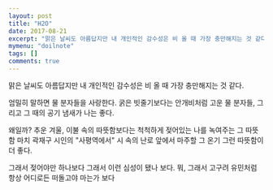```yaml
---
layout: post
title: "H2O"
date: 2017-08-21
excerpt: "맑은 날씨도 아름답지만 내 개인적인 감수성은 비 올 때 가장 충만해지는 것 같다."
mymenu: "doilnote"
tags: []
comments: true
---
```


맑은 날씨도 아름답지만
내 개인적인 감수성은
비 올 때 가장 충만해지는 것 같다.

엄밀히 말하면 물 분자들을 사랑한다.
굵은 빗줄기보다는 안개비처럼 고운 물 분자들,
그리고 그 때의 공기 냄새가 나는 좋다.


왜일까?
추운 겨울, 이불 속의 따뜻함보다는
척척하게 젖어있는 나를
녹여주는 그 따뜻함
마치 곽재구 시인의 "사평역에서"
시 속의 난로 앞에서 마주할 그 온기
그런 따뜻함이 더 좋다.


그래서 젖어야만 하나보다
그래서 이런 심성이 됐나 보다.
뭐, 그래서 고구려 유민처럼
항상 어디로든 떠돌고야 마는가 보다
